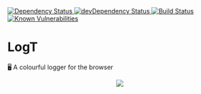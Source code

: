 <!-- Dependency Status -->
<a href="https://david-dm.org/sidhantpanda/logt">
  <img src="https://david-dm.org/sidhantpanda/logt.svg" alt="Dependency Status" />
</a>
<!-- devDependency Status -->
<a href="https://david-dm.org/sidhantpanda/logt#info=devDependencies">
  <img src="https://david-dm.org/sidhantpanda/logt/dev-status.svg" alt="devDependency Status" />
</a>
<a href="https://travis-ci.org/sidhantpanda/logt">
  <img src="https://travis-ci.org/sidhantpanda/logt.svg?branch=master" alt="Build Status" />
</a>
<a href="https://snyk.io//test/github/sidhantpanda/logt?targetFile=package.json">
  <img src="https://snyk.io//test/github/sidhantpanda/logt/badge.svg?targetFile=package.json" alt="Known Vulnerabilities" data-canonical-src="https://snyk.io//test/github/sidhantpanda/logt?targetFile=package.json" style="max-width:100%;">
</a>

# LogT

🖥️ A colourful logger for the browser

<p align="center">
  <img src="https://i.imgur.com/Zs6DgM8.png" />
</p>
